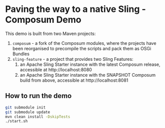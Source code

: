 Paving the way to a native Sling - Composum Demo
====

This demo is built from two Maven projects:
1. `composum` - a fork of the Composum modules, where the projects have been reorganised to precompile the scripts and pack them as OSGi Bundles
2. `sling-feature` - a project that provides two Sling Features:
    1. an Apache Sling Starter instance with the latest Composum release, accessible at http://localhost:8080
    2. an Apache Sling Starter instance with the SNAPSHOT Composum build from above, accessible at http://localhost:8081

## How to run the demo

```bash
git submodule init
git submodule update
mvn clean install -DskipTests
./start.sh
```

